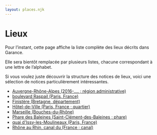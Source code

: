 ```yaml
---
layout: places.njk
---
```


# Lieux


Pour l’instant, cette page affiche la liste complète des lieux décrits dans Garance.

Elle sera bientôt remplacée par plusieurs listes, chacune correspondant à une lettre de l’alphabet.

Si vous voulez juste découvrir la structure des notices de lieux, voici une sélection de notices particulièrement intéressantes.

- [Auvergne-Rhône-Alpes (2016-.... ; région administrative)](https://rdf.archives-nationales.culture.gouv.fr/place/FRAN_RI_005-d-5f0vj727s--1abiwfn04l9rn)  
- [boulevard Raspail (Paris, France)](https://rdf.archives-nationales.culture.gouv.fr/place/FRAN_RI_025-d3nzctch40-teyuun8ehowz)  
- [Finistère (Bretagne, département)](https://rdf.archives-nationales.culture.gouv.fr/place/FRAN_RI_005-d3ntb7ow7c--5vehi4l7x7op)  
- [Hôtel-de-Ville (Paris, France ; quartier)](https://rdf.archives-nationales.culture.gouv.fr/place/FRAN_RI_023-d3nyvg6yee--avg1nwx4nj8w)  
- [Marseille (Bouches-du-Rhône)](https://rdf.archives-nationales.culture.gouv.fr/place/FRAN_RI_005-d3nte3xb8y--1j9n3wpuz3wyw)  
- [Phare des Baleines (Saint-Clément-des-Baleines ; phare)](https://rdf.archives-nationales.culture.gouv.fr/place/FRAN_RI_005-d-6l8o47280--dx1zhzxfh9om)  
- [quai d'Issy-les-Moulineaux (Paris, France)](https://rdf.archives-nationales.culture.gouv.fr/place/FRAN_RI_025-d3nzbgvoky--uwfq0zd9oxhf)  
- [Rhône au Rhin, canal du (France ; canal)](https://rdf.archives-nationales.culture.gouv.fr/place/FRAN_RI_005-d-5uaimjoeb--nslnxls4w1lg)  